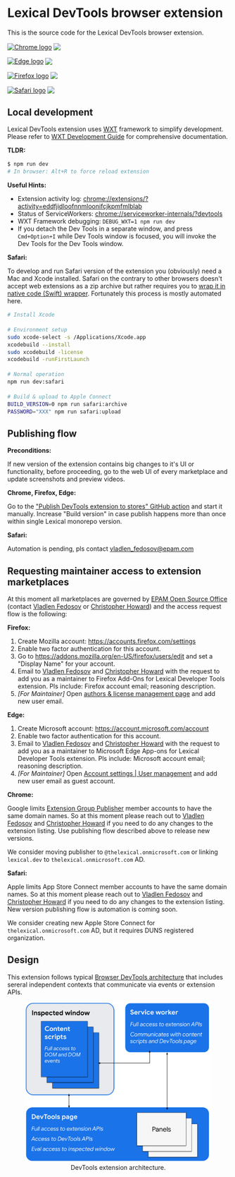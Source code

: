 # Lexical DevTools browser extension

This is the source code for the Lexical DevTools browser extension.

[link-chrome]: https://chromewebstore.google.com/detail/lexical-developer-tools/kgljmdocanfjckcgfpcpdoklodllfdpc 'Version published on Chrome Web Store'
[link-edge]: https://microsoftedge.microsoft.com/addons/detail/lexical-developer-tools/pclbkaofdgafcfhlnimcdhhkkhcabpcb 'Version published on Edge Add-ons Store'
[link-firefox]: https://addons.mozilla.org/en-US/firefox/addon/lexical-developer-tools/ 'Version published on Mozilla Add-ons'
[link-safari]: https://apps.apple.com/us/app/lexical-developer-tools/id6502753400 'Version published on Mac App Store'

[<img src="https://cdnjs.cloudflare.com/ajax/libs/browser-logos/74.1.0/chrome/chrome.svg" width="48" alt="Chrome logo" valign="middle">][link-chrome] [<img valign="middle" src="https://img.shields.io/chrome-web-store/v/kgljmdocanfjckcgfpcpdoklodllfdpc?style=flat&label=%20">][link-chrome]

[<img src="https://cdnjs.cloudflare.com/ajax/libs/browser-logos/74.1.0/edge/edge.svg" width="48" alt="Edge logo" valign="middle">][link-edge] [<img valign="middle" src="https://img.shields.io/badge/dynamic/json?label=%20&query=%24.version&url=https%3A%2F%2Fmicrosoftedge.microsoft.com%2Faddons%2Fgetproductdetailsbycrxid%2Fpclbkaofdgafcfhlnimcdhhkkhcabpcb">][link-edge]

[<img src="https://cdnjs.cloudflare.com/ajax/libs/browser-logos/74.1.0/firefox/firefox.svg" width="48" alt="Firefox logo" valign="middle">][link-firefox] [<img valign="middle" src="https://img.shields.io/amo/v/lexical-developer-tools.svg?label=%20">][link-firefox]

[<img src="https://cdnjs.cloudflare.com/ajax/libs/browser-logos/74.1.0/safari/safari.svg" width="48" alt="Safari logo" valign="middle">][link-safari] [<img valign="middle" src="https://img.shields.io/itunes/v/6502753400?label=%20">][link-safari]

## Local development

Lexical DevTools extension uses [WXT](https://wxt.dev/) framework to simplify development. Please refer to [WXT Development Guide](https://wxt.dev/guide/development.html) for comprehensive documentation.

**TLDR:**
```bash
$ npm run dev
# In browser: Alt+R to force reload extension
```

**Useful Hints:**
- Extension activity log: [chrome://extensions/?activity=eddfjidloofnnmloonifcjkpmfmlblab](chrome://extensions/?activity=eddfjidloofnnmloonifcjkpmfmlblab)
- Status of ServiceWorkers: [chrome://serviceworker-internals/?devtools](chrome://serviceworker-internals/?devtools)
- WXT Framework debugging: `DEBUG_WXT=1 npm run dev`
- If you detach the Dev Tools in a separate window, and press `Cmd+Option+I` while Dev Tools window is focused, you will invoke the Dev Tools for the Dev Tools window.

**Safari:**

To develop and run Safari version of the extension you (obviously) need a Mac and Xcode installed. Safari on the contrary to other browsers doesn't accept web extensions as a zip archive but rather requires you to [wrap it in native code (Swift) wrapper](https://developer.apple.com/documentation/safariservices/safari_web_extensions/converting_a_web_extension_for_safari/). Fortunately this process is mostly automated here.

```bash
# Install Xcode

# Environment setup
sudo xcode-select -s /Applications/Xcode.app
xcodebuild --install
sudo xcodebuild -license
xcodebuild -runFirstLaunch

# Normal operation
npm run dev:safari

# Build & upload to Apple Connect
BUILD_VERSION=0 npm run safari:archive 
PASSWORD="XXX" npm run safari:upload
```

## Publishing flow

**Preconditions:**

If new version of the extension contains big changes to it's UI or functionality, before proceeding, go to the web UI of every marketplace and update screenshots and preview videos.

**Chrome, Firefox, Edge:**

Go to the ["Publish DevTools extension to stores" GitHub action](https://github.com/facebook/lexical/actions/workflows/devtools-extension-publish.yml) and start it manually. Increase "Build version" in case publish happens more than once within single Lexical monorepo version.

**Safari:**

Automation is pending, pls contact vladlen_fedosov@epam.com

## Requesting maintainer access to extension marketplaces

At this moment all marketplaces are governed by [EPAM Open Source Office](https://www.epam.com/open-source) (contact [Vladlen Fedosov](mailto:vladlen_fedosov@epam.com) or [Christopher Howard](mailto:christopher_howard@epam.com)) and the access request flow is the following:

**Firefox:**

1. Create Mozilla account: https://accounts.firefox.com/settings
2. Enable two factor authentication for this account.
3. Go to https://addons.mozilla.org/en-US/firefox/users/edit and set a "Display Name" for your account.
4. Email to [Vladlen Fedosov](mailto:vladlen_fedosov@epam.com) and [Christopher Howard](mailto:christopher_howard@epam.com) with the request to add you as a maintainer to Firefox Add-Ons for Lexical Developer Tools extension. Pls include: Firefox account email; reasoning description.
5. _[For Maintainer]_ Open [authors & license management page](https://addons.mozilla.org/en-US/developers/addon/lexical-developer-tools/ownership) and add new user email.

**Edge:**

1. Create Microsoft account: https://account.microsoft.com/account
2. Enable two factor authentication for this account.
3. Email to [Vladlen Fedosov](mailto:vladlen_fedosov@epam.com) and [Christopher Howard](mailto:christopher_howard@epam.com) with the request to add you as a maintainer to Microsoft Edge App-ons for Lexical Developer Tools extension. Pls include: Microsoft account email; reasoning description.
4. _[For Maintainer]_ Open [Account settings | User management](https://partner.microsoft.com/en-us/dashboard/account/v3/usermanagement#users) and add new user email as guest account.

**Chrome:**

Google limits [Extension Group Publisher](https://developer.chrome.com/docs/webstore/group-publishers/) member accounts to have the same domain names. So at this moment please reach out to [Vladlen Fedosov](mailto:vladlen_fedosov@epam.com) and [Christopher Howard](mailto:christopher_howard@epam.com) if you need to do any changes to the extension listing. Use publishing flow described above to release new versions.

We consider moving publisher to `@thelexical.onmicrosoft.com` or linking `lexical.dev` to `thelexical.onmicrosoft.com` AD.

**Safari:**

Apple limits App Store Connect member accounts to have the same domain names. So at this moment please reach out to [Vladlen Fedosov](mailto:vladlen_fedosov@epam.com) and [Christopher Howard](mailto:christopher_howard@epam.com) if you need to do any changes to the extension listing. New version publishing flow is automation is coming soon.

We consider creating new Apple Store Connect for `thelexical.onmicrosoft.com` AD, but it requires DUNS registered organization.

## Design

This extension follows typical [Browser DevTools architecture](https://developer.chrome.com/docs/extensions/how-to/devtools/extend-devtools) that includes sereral independent contexts that communicate via events or extension APIs.

<figure align="center">
  <img src="./docs/architecture-diagram.png" alt="DevTools extension architecture" width="526">
  <figcaption>DevTools extension architecture.</figcaption>
</figure>
